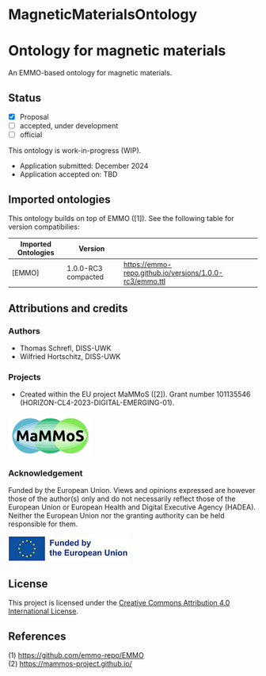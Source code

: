 # MagneticMaterialsOntology

Ontology for magnetic materials
===============================
An EMMO-based ontology for magnetic materials.

Status
------
- [X] Proposal
- [ ] accepted, under development
- [ ] official

This ontology is work-in-progress (WIP).

* Application submitted: December 2024
* Application accepted on: TBD


Imported ontologies
-------------------
This ontology builds on top of EMMO ([1]). See the following table for version
compatibilies:

| Imported Ontologies  | Version             |      |
| -------------------- | --------------------| --------- |
| [EMMO]            | 1.0.0-RC3 compacted | https://emmo-repo.github.io/versions/1.0.0-rc3/emmo.ttl |


Attributions and credits
------------------------
### Authors
- Thomas Schrefl, DISS-UWK
- Wilfried Hortschitz, DISS-UWK

### Projects
- Created within the EU project MaMMoS ([2]). Grant number 101135546 (HORIZON-CL4-2023-DIGITAL-EMERGING-01).

![image info](img/mammos.png)

### Acknowledgement

Funded by the European Union. Views and opinions expressed are however those of the author(s) only and do not necessarily reflect those of the European Union or European Health and Digital Executive Agency (HADEA). Neither the European Union nor the granting authority can be held responsible for them.

![image info](img/euflag.png)

## License
This project is licensed under the [Creative Commons Attribution 4.0 International License](http://creativecommons.org/licenses/by/4.0/).

## References

(1) https://github.com/emmo-repo/EMMO  
(2) https://mammos-project.github.io/